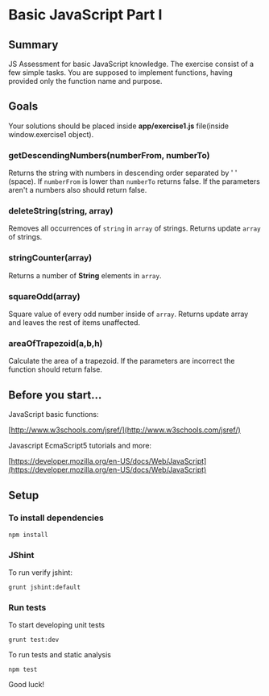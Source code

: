 # Basic JavaScript Part I

## Summary
JS Assessment for basic JavaScript knowledge. The exercise consist of a few simple tasks. You are supposed to implement functions, having provided only the function name and purpose.
 
## Goals

Your solutions should be placed inside **app/exercise1.js** file(inside window.exercise1 object).

### getDescendingNumbers(numberFrom, numberTo)

Returns the string with numbers in descending order separated by ' ' (space). If `numberFrom` is lower than `numberTo` returns false. If the parameters aren't a numbers also should return false. 

### deleteString(string, array)

Removes all occurrences of `string` in `array` of strings. Returns update `array` of strings.

### stringCounter(array)

Returns a number of **String** elements in `array`.

### squareOdd(array)

Square value of every odd number inside of `array`. Returns update array and leaves the rest of items unaffected.

### areaOfTrapezoid(a,b,h)

Calculate the area of a trapezoid. If the parameters are incorrect the function should return false.

## Before you start...

JavaScript basic functions: 

[http://www.w3schools.com/jsref/](http://www.w3schools.com/jsref/)
    
Javascript EcmaScript5 tutorials and more: 

[https://developer.mozilla.org/en-US/docs/Web/JavaScript](https://developer.mozilla.org/en-US/docs/Web/JavaScript)    

## Setup

### To install dependencies

    npm install

### JShint

To run verify jshint:

    grunt jshint:default

### Run tests

To start developing unit tests

    grunt test:dev
 
To run tests and static analysis

    npm test

Good luck!
